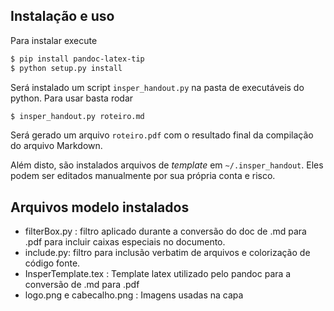 ## Instalação e uso

Para instalar execute

```bash
$ pip install pandoc-latex-tip
$ python setup.py install
```
Será instalado um script `insper_handout.py` na pasta de executáveis do python. Para usar basta rodar

```bash
$ insper_handout.py roteiro.md
```

Será gerado um arquivo `roteiro.pdf` com o resultado final da compilação do arquivo Markdown.

Além disto, são instalados arquivos de *template* em `~/.insper_handout`. Eles podem ser editados manualmente por sua própria conta e risco.

## Arquivos modelo instalados

- filterBox.py : filtro aplicado durante a conversão do doc de .md para .pdf para incluir caixas especiais no documento. 
- include.py: filtro para inclusão verbatim de arquivos e colorização de código fonte. 
- InsperTemplate.tex : Template latex utilizado pelo pandoc para a conversão de .md para .pdf
- logo.png e cabecalho.png : Imagens usadas na capa
